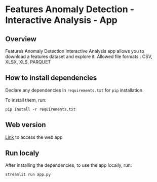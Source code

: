 # Features Anomaly Detection - Interactive Analysis - App

## Overview

Features Anomaly Detection Interactive Analysis app allows you to download a features dataset and explore it.
Allowed file formats : CSV, XLSX, XLS, PARQUET 

## How to install dependencies

Declare any dependencies in `requirements.txt` for `pip` installation.

To install them, run:

```
pip install -r requirements.txt
```

## Web version

[Link](https://anomaly-detection-features-explorer.streamlit.app/) to access the web app

## Run localy

After installing the dependencies, to use the app locally, run:

```
streamlit run app.py
```